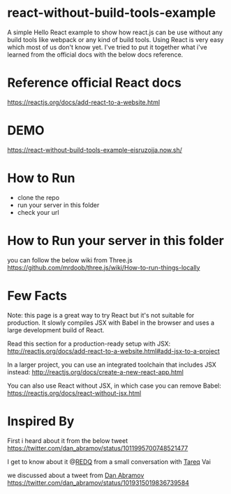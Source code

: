 # react-without-build-tools-example
A simple Hello React example to show how react.js can be use without any build tools like webpack or any kind of build tools. Using React is very easy which most of us don't know yet. I've tried to put it together what i've learned from the official docs with the below docs reference.

# Reference official React docs
https://reactjs.org/docs/add-react-to-a-website.html

# DEMO
https://react-without-build-tools-example-eisruzojja.now.sh/

# How to Run
 - clone the repo
 - run your server in this folder
 - check your url
 
# How to Run your server in this folder
you can follow the below wiki from Three.js
https://github.com/mrdoob/three.js/wiki/How-to-run-things-locally


# Few Facts
Note: this page is a great way to try React but it's not suitable for production.
It slowly compiles JSX with Babel in the browser and uses a large development build of React.

Read this section for a production-ready setup with JSX:
http://reactjs.org/docs/add-react-to-a-website.html#add-jsx-to-a-project

In a larger project, you can use an integrated toolchain that includes JSX instead:
http://reactjs.org/docs/create-a-new-react-app.html

You can also use React without JSX, in which case you can remove Babel:
https://reactjs.org/docs/react-without-jsx.html

# Inspired By
First i heard about it from the below tweet
https://twitter.com/dan_abramov/status/1011995700748521477

I get to know about it @[REDQ](https://github.com/RedQ) from a small conversation with 
[Tareq](https://github.com/tarex/) Vai

we discussed about a tweet from [Dan Abramov](https://github.com/gaearon)
https://twitter.com/dan_abramov/status/1019315019836739584

